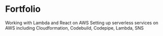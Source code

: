 # Fortfolio

Working with Lambda and React on AWS
Setting up serverless services on AWS including Cloudformation, Codebuild, Codepipe, Lambda, SNS